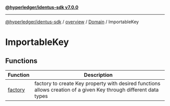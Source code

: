[**@hyperledger/identus-sdk v7.0.0**](../../../../../README.md)

***

[@hyperledger/identus-sdk](../../../../../README.md) / [overview](../../../../README.md) / [Domain](../../README.md) / ImportableKey

# ImportableKey

## Functions

| Function | Description |
| ------ | ------ |
| [factory](functions/factory.md) | factory to create Key property with desired functions allows creation of a given Key through different data types |
